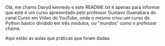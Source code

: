 Olá, me chamo Davyd kennedy e este README.txt é apenas para informar
que este é um curso apresentado pelo professor Gustavo Guanabara do
canal Curso em Vídeo do YouTube, onde o mesmo criou um curso de Python
básico dividido em três módulos, ou "mundos" como o professor chama.


Aqui estão as aulas que práticas que foram dadas.
